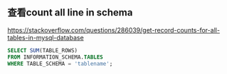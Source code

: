 ## 查看count all line in schema
https://stackoverflow.com/questions/286039/get-record-counts-for-all-tables-in-mysql-database
``` sql
SELECT SUM(TABLE_ROWS)
FROM INFORMATION_SCHEMA.TABLES
WHERE TABLE_SCHEMA = 'tablename';
```
